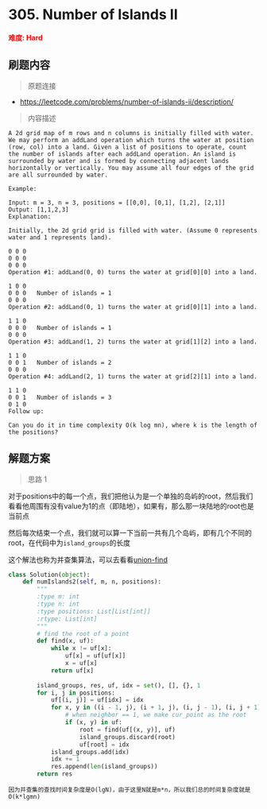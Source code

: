 # 305. Number of Islands II

**<font color=red>难度: Hard</font>**

## 刷题内容

> 原题连接

* https://leetcode.com/problems/number-of-islands-ii/description/

> 内容描述

```
A 2d grid map of m rows and n columns is initially filled with water. We may perform an addLand operation which turns the water at position (row, col) into a land. Given a list of positions to operate, count the number of islands after each addLand operation. An island is surrounded by water and is formed by connecting adjacent lands horizontally or vertically. You may assume all four edges of the grid are all surrounded by water.

Example:

Input: m = 3, n = 3, positions = [[0,0], [0,1], [1,2], [2,1]]
Output: [1,1,2,3]
Explanation:

Initially, the 2d grid grid is filled with water. (Assume 0 represents water and 1 represents land).

0 0 0
0 0 0
0 0 0
Operation #1: addLand(0, 0) turns the water at grid[0][0] into a land.

1 0 0
0 0 0   Number of islands = 1
0 0 0
Operation #2: addLand(0, 1) turns the water at grid[0][1] into a land.

1 1 0
0 0 0   Number of islands = 1
0 0 0
Operation #3: addLand(1, 2) turns the water at grid[1][2] into a land.

1 1 0
0 0 1   Number of islands = 2
0 0 0
Operation #4: addLand(2, 1) turns the water at grid[2][1] into a land.

1 1 0
0 0 1   Number of islands = 3
0 1 0
Follow up:

Can you do it in time complexity O(k log mn), where k is the length of the positions?
```

## 解题方案

> 思路 1

对于positions中的每一个点，我们把他认为是一个单独的岛屿的root，然后我们看看他周围有没有value为1的点（即陆地），如果有，那么那一块陆地的root也是当前点

然后每次结束一个点，我们就可以算一下当前一共有几个岛屿，即有几个不同的root，在代码中为```island_groups```的长度

这个解法也称为并查集算法，可以去看看[union-find](https://github.com/apachecn/LeetCode/blob/master/docs/Leetcode_Solutions/Summarization/union_find.md)


```python
class Solution(object):
    def numIslands2(self, m, n, positions):
        """
        :type m: int
        :type n: int
        :type positions: List[List[int]]
        :rtype: List[int]
        """
        # find the root of a point
        def find(x, uf):
            while x != uf[x]:
                uf[x] = uf[uf[x]]
                x = uf[x]
            return uf[x]
        
        island_groups, res, uf, idx = set(), [], {}, 1
        for i, j in positions:
            uf[(i, j)] = uf[idx] = idx
            for x, y in ((i - 1, j), (i + 1, j), (i, j - 1), (i, j + 1)):
                # when neighbor == 1, we make cur_point as the root
                if (x, y) in uf:
                    root = find(uf[(x, y)], uf)
                    island_groups.discard(root)
                    uf[root] = idx
            island_groups.add(idx)
            idx += 1
            res.append(len(island_groups))
        return res
```


```因为并查集的查找时间复杂度是O(lgN)，由于这里N就是m*n，所以我们总的时间复杂度就是O(k*lgmn)```
